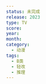 ```yaml
---
status: 未完成
release: 2023
type: TV
score:
year:
month:
category:
  - 动漫
tags:
  - B类
  - 轻改
  - 推理
---
```

